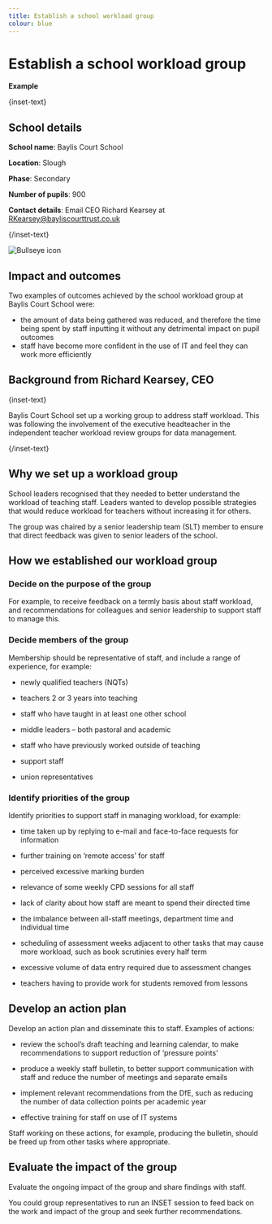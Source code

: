 ```yaml
---
title: Establish a school workload group
colour: blue
---
```


# Establish a school workload group

<strong class="govuk-tag">Example</strong>

{inset-text}

## School details

**School name**: Baylis Court School   

**Location**: Slough

**Phase**: Secondary

**Number of pupils**: 900

**Contact details**: Email CEO Richard Kearsey at <RKearsey@bayliscourttrust.co.uk>  


{/inset-text}

<div class="govuk-grid-row dfe-width-container">
  <div class="govuk-grid-column-full">
    <div class="info-box">
      <div class="info-box__corner">
        <img src="/assets/images/bullseye.svg" alt="Bullseye icon">
      </div>
      <h2 class="govuk-heading-m">
        Impact and outcomes
      </h2>
      <p>
        Two examples of outcomes achieved by the school workload group at Baylis Court School were:
        <ul>
          <li>
            the amount of data being gathered was reduced, and therefore the time being spent by staff inputting it without any detrimental impact on pupil outcomes
          </li> 
          <li>
            staff have become more confident in the use of IT and feel they can work more efficiently
          </li>
        </ul>
      </p>
    </div>
  </div>
</div>

## Background from Richard Kearsey, CEO

{inset-text}

Baylis Court School set up a working group to address staff workload. This was following the involvement of the executive headteacher in the independent teacher workload review groups for data management.  

{/inset-text}

## Why we set up a workload group 

School leaders recognised that they needed to better understand the workload of teaching staff. Leaders wanted to develop possible strategies that would reduce workload for teachers without increasing it for others.  

The group was chaired by a senior leadership team (SLT) member to ensure that direct feedback was given to senior leaders of the school. 

## How we established our workload group 

### Decide on the purpose of the group 

For example, to receive feedback on a termly basis about staff workload, and recommendations for colleagues and senior leadership to support staff to manage this.  

### Decide members of the group 

Membership should be representative of staff, and include a range of experience, for example: 

* newly qualified teachers (NQTs) 

* teachers 2 or 3 years into teaching 

* staff who have taught in at least one other school 

* middle leaders – both pastoral and academic 

* staff who have previously worked outside of teaching 

* support staff 

* union representatives 

### Identify priorities of the group 

Identify priorities to support staff in managing workload, for example: 

* time taken up by replying to e-mail and face-to-face requests for information 

* further training on ‘remote access’ for staff 

* perceived excessive marking burden 

* relevance of some weekly CPD sessions for all staff 

* lack of clarity about how staff are meant to spend their directed time 

* the imbalance between all-staff meetings, department time and individual time 

* scheduling of assessment weeks adjacent to other tasks that may cause more workload, such as book scrutinies every half term

* excessive volume of data entry required due to assessment changes 

* teachers having to provide work for students removed from lessons 

## Develop an action plan 

Develop an action plan and disseminate this to staff. Examples of actions: 

* review the school’s draft teaching and learning calendar, to make recommendations to support reduction of ‘pressure points’ 

* produce a weekly staff bulletin, to better support communication with staff and reduce the number of meetings and separate emails   

* implement relevant recommendations from the DfE, such as reducing the number of data collection points per academic year

* effective training for staff on use of IT systems 

Staff working on these actions, for example, producing the bulletin, should be freed up from other tasks where appropriate. 

## Evaluate the impact of the group 

Evaluate the ongoing impact of the group and share findings with staff.  

You could group representatives to run an INSET session to feed back on the work and impact of the group and seek further recommendations. 